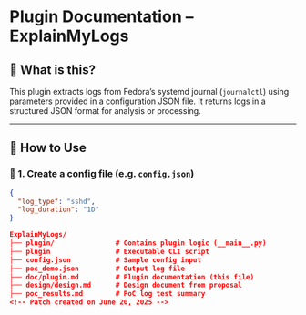 # Plugin Documentation – ExplainMyLogs

## 📌 What is this?

This plugin extracts logs from Fedora’s systemd journal (`journalctl`) using parameters provided in a configuration JSON file. It returns logs in a structured JSON format for analysis or processing.

---

## 🚀 How to Use

### 📁 1. Create a config file (e.g. `config.json`)

```json
{
  "log_type": "sshd",
  "log_duration": "1D"
}

ExplainMyLogs/
├── plugin/               # Contains plugin logic (__main__.py)
├── plugin                # Executable CLI script
├── config.json           # Sample config input
├── poc_demo.json         # Output log file
├── doc/plugin.md         # Plugin documentation (this file)
├── design/design.md      # Design document from proposal
├── poc_results.md        # PoC log test summary
<!-- Patch created on June 20, 2025 -->
